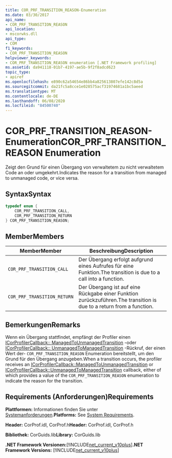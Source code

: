 ```yaml
---
title: COR_PRF_TRANSITION_REASON-Enumeration
ms.date: 03/30/2017
api_name:
- COR_PRF_TRANSITION_REASON
api_location:
- mscorwks.dll
api_type:
- COM
f1_keywords:
- COR_PRF_TRANSITION_REASON
helpviewer_keywords:
- COR_PRF_TRANSITION_REASON enumeration [.NET Framework profiling]
ms.assetid: da941118-01b7-4197-ae5b-9f2f8adcd623
topic_type:
- apiref
ms.openlocfilehash: e890c62a54654e86bb4a825613807efe142c8d5a
ms.sourcegitcommit: da21fc5a8cce1e028575acf31974681a1bc5aeed
ms.translationtype: MT
ms.contentlocale: de-DE
ms.lasthandoff: 06/08/2020
ms.locfileid: "84500740"
---
```

# <a name="cor_prf_transition_reason-enumeration"></a><span data-ttu-id="4e633-102">COR_PRF_TRANSITION_REASON-Enumeration</span><span class="sxs-lookup"><span data-stu-id="4e633-102">COR_PRF_TRANSITION_REASON Enumeration</span></span>
<span data-ttu-id="4e633-103">Zeigt den Grund für einen Übergang von verwaltetem zu nicht verwaltetem Code an oder umgekehrt.</span><span class="sxs-lookup"><span data-stu-id="4e633-103">Indicates the reason for a transition from managed to unmanaged code, or vice versa.</span></span>  
  
## <a name="syntax"></a><span data-ttu-id="4e633-104">Syntax</span><span class="sxs-lookup"><span data-stu-id="4e633-104">Syntax</span></span>  
  
```cpp  
typedef enum {  
    COR_PRF_TRANSITION_CALL,  
    COR_PRF_TRANSITION_RETURN  
} COR_PRF_TRANSITION_REASON;  
```  
  
## <a name="members"></a><span data-ttu-id="4e633-105">Member</span><span class="sxs-lookup"><span data-stu-id="4e633-105">Members</span></span>  
  
|<span data-ttu-id="4e633-106">Member</span><span class="sxs-lookup"><span data-stu-id="4e633-106">Member</span></span>|<span data-ttu-id="4e633-107">Beschreibung</span><span class="sxs-lookup"><span data-stu-id="4e633-107">Description</span></span>|  
|------------|-----------------|  
|`COR_PRF_TRANSITION_CALL`|<span data-ttu-id="4e633-108">Der Übergang erfolgt aufgrund eines Aufrufes für eine Funktion.</span><span class="sxs-lookup"><span data-stu-id="4e633-108">The transition is due to a call into a function.</span></span>|  
|`COR_PRF_TRANSITION_RETURN`|<span data-ttu-id="4e633-109">Der Übergang ist auf eine Rückgabe einer Funktion zurückzuführen.</span><span class="sxs-lookup"><span data-stu-id="4e633-109">The transition is due to a return from a function.</span></span>|  
  
## <a name="remarks"></a><span data-ttu-id="4e633-110">Bemerkungen</span><span class="sxs-lookup"><span data-stu-id="4e633-110">Remarks</span></span>  
 <span data-ttu-id="4e633-111">Wenn ein Übergang stattfindet, empfängt der Profiler einen [ICorProfilerCallback:: ManagedToUnmanagedTransition](icorprofilercallback-managedtounmanagedtransition-method.md) -oder [ICorProfilerCallback:: UnmanagedToManagedTransition](icorprofilercallback-unmanagedtomanagedtransition-method.md) -Rückruf, der einen Wert der- `COR_PRF_TRANSITION_REASON` Enumeration bereitstellt, um den Grund für den Übergang anzugeben.</span><span class="sxs-lookup"><span data-stu-id="4e633-111">When a transition occurs, the profiler receives an [ICorProfilerCallback::ManagedToUnmanagedTransition](icorprofilercallback-managedtounmanagedtransition-method.md) or [ICorProfilerCallback::UnmanagedToManagedTransition](icorprofilercallback-unmanagedtomanagedtransition-method.md) callback, either of which provides a value of the `COR_PRF_TRANSITION_REASON` enumeration to indicate the reason for the transition.</span></span>  
  
## <a name="requirements"></a><span data-ttu-id="4e633-112">Requirements (Anforderungen)</span><span class="sxs-lookup"><span data-stu-id="4e633-112">Requirements</span></span>  
 <span data-ttu-id="4e633-113">**Plattformen:** Informationen finden Sie unter [Systemanforderungen](../../get-started/system-requirements.md).</span><span class="sxs-lookup"><span data-stu-id="4e633-113">**Platforms:** See [System Requirements](../../get-started/system-requirements.md).</span></span>  
  
 <span data-ttu-id="4e633-114">**Header:** CorProf.idl, CorProf.h</span><span class="sxs-lookup"><span data-stu-id="4e633-114">**Header:** CorProf.idl, CorProf.h</span></span>  
  
 <span data-ttu-id="4e633-115">**Bibliothek:** CorGuids.lib</span><span class="sxs-lookup"><span data-stu-id="4e633-115">**Library:** CorGuids.lib</span></span>  
  
 <span data-ttu-id="4e633-116">**.NET Framework Versionen:**[!INCLUDE[net_current_v10plus](../../../../includes/net-current-v10plus-md.md)]</span><span class="sxs-lookup"><span data-stu-id="4e633-116">**.NET Framework Versions:** [!INCLUDE[net_current_v10plus](../../../../includes/net-current-v10plus-md.md)]</span></span>

